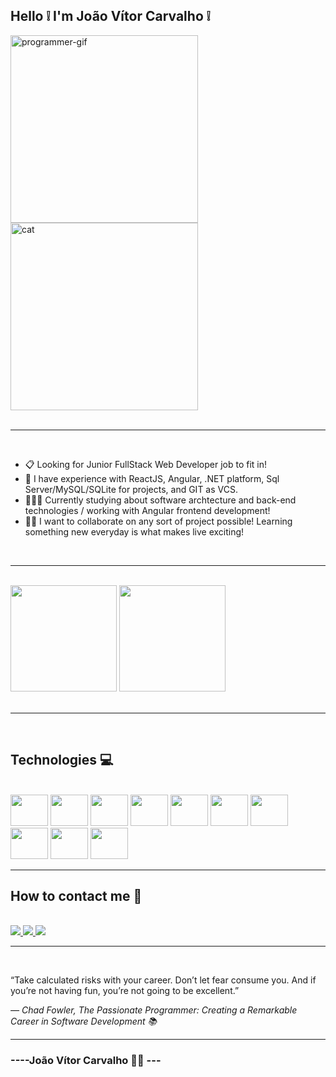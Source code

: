 ## Hello ❕ I'm João Vítor Carvalho ❕
<div style="display: inline_block, allign: center">
  <img allign="center" height="300px" src="https://i.pinimg.com/originals/e1/f3/41/e1f3413bf5036045713341394f617225.gif" alt="programmer-gif"/>
  <img height="300px" src="https://cdn.dribbble.com/users/2789762/screenshots/8630894/media/583b209224b027954cb6e8b9901cb731.gif" alt="cat"/>
</div>
<br>
<hr>
<br>
<ul>
  <li> 📋 Looking for Junior FullStack Web Developer job to fit in!</li>
  <li> 🌱 I have experience with ReactJS, Angular, .NET platform, Sql Server/MySQL/SQLite for projects, and GIT as VCS.</li>
  <li> 🧑🏻‍💻 Currently studying about software archtecture and back-end technologies / working with Angular frontend development!</li>
  <li> 🙇🏼 I want to collaborate on any sort of project possible! Learning something new everyday is what makes live exciting!</li>
</ul>
<br>
<hr>
<br>
<div>
  <img height="170em" src="https://github-readme-stats.vercel.app/api?username=joaodosantoscdev&theme=synthwave&show_icons=true&include_all_commits=true"/>
  <img height="170em" src="https://github-readme-stats.vercel.app/api/top-langs/?username=joaodosantoscdev&layout=compact&theme=synthwave&langs_count=6"/>
</div>
<br>
<hr>
<br>
<h2>Technologies 💻</h2>

<div style="display: inline-block"><br>
  <img allign="center" height="50px" width="60px" src="https://cdn.jsdelivr.net/gh/devicons/devicon/icons/git/git-original.svg" />
  <img allign="center" height="50px" width="60px" src="https://cdn.jsdelivr.net/gh/devicons/devicon/icons/html5/html5-original.svg" />
  <img allign="center" height="50px" width="60px" src="https://cdn.jsdelivr.net/gh/devicons/devicon/icons/css3/css3-original.svg" />
  <img allign="center" height="50px" width="60px" src="https://cdn.jsdelivr.net/gh/devicons/devicon/icons/bootstrap/bootstrap-original.svg" />
  <img allign="center" height="50px" width="60px" src="https://cdn.jsdelivr.net/gh/devicons/devicon/icons/javascript/javascript-original.svg" />
  <img allign="center" height="50px" width="60px" src="https://cdn.jsdelivr.net/gh/devicons/devicon/icons/react/react-original.svg" />
  <img allign="center" height="50px" width="60px" src="https://cdn.jsdelivr.net/gh/devicons/devicon/icons/angularjs/angularjs-original.svg" />
  <img allign="center" height="50px" width="60px" src="https://cdn.jsdelivr.net/gh/devicons/devicon/icons/csharp/csharp-original.svg" />
  <img allign="center" height="50px" width="60px" src="https://cdn.jsdelivr.net/gh/devicons/devicon/icons/dot-net/dot-net-plain-wordmark.svg" />
  <img allign="center" height="50px" width="60px" src="https://cdn.jsdelivr.net/gh/devicons/devicon/icons/microsoftsqlserver/microsoftsqlserver-plain-wordmark.svg" />
</div>
<br>
<hr>
<h2>How to contact me 📱</h2>
<br>
<div style="display: inline_block">
  <a allign="center" href="mailto:joaovitor.sc.dev@gmail.com" target="_blank">
    <img src="https://img.shields.io/badge/Gmail-D14836?style=for-the-badge&logo=gmail&logoColor=white"/>
  </a>
  <a allign="center" href="https://www.linkedin.com/in/joaodosc-dev/" target="_blank">
    <img src="https://img.shields.io/badge/LinkedIn-0077B5?style=for-the-badge&logo=linkedin&logoColor=white"/>
  </a>
  <a allign="center" href="https://wa.link/8zxk23" target="_blank">
    <img src="https://img.shields.io/badge/WhatsApp-25D366?style=for-the-badge&logo=whatsapp&logoColor=white" />
  </a>
</div>

<hr>
<br>
<div>
  <p>“Take calculated risks with your career. Don’t let fear consume you. And if you’re not having fun, you’re not going to be excellent.”</p>
  <em >              ― Chad Fowler, The Passionate Programmer: Creating a Remarkable Career in Software Development 📚</em>
  <hr>
</div>

### ----João Vítor Carvalho 👨‍💻 --- <h2>
